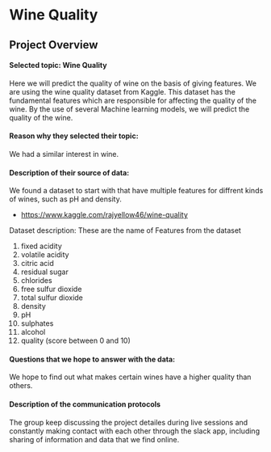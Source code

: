 # Wine Quality

## Project Overview

#### Selected topic: Wine Quality

Here we will predict the quality of wine on the basis of giving features. We are using the wine quality dataset from Kaggle. This dataset has the fundamental features which are responsible for affecting the quality of the wine. By the use of several Machine learning models, we will predict the quality of the wine.

#### Reason why they selected their topic: 

We had a similar interest in wine.

#### Description of their source of data: 

We found a dataset to start with that have multiple features for diffrent kinds of wines, such as pH and density. 
  - https://www.kaggle.com/rajyellow46/wine-quality

Dataset description: These are the name of Features from the dataset

1. fixed acidity
2. volatile acidity
3. citric acid
4. residual sugar
5. chlorides
6. free sulfur dioxide
7. total sulfur dioxide
8. density
9. pH
10. sulphates
11. alcohol
12. quality (score between 0 and 10)

#### Questions that we hope to answer with the data: 

We hope to find out what makes certain wines have a higher quality than others. 

####  Description of the communication protocols

The group keep discussing the project detailes during live sessions and constantly making contact with each other through the slack app, including sharing of information and data that we find online.
